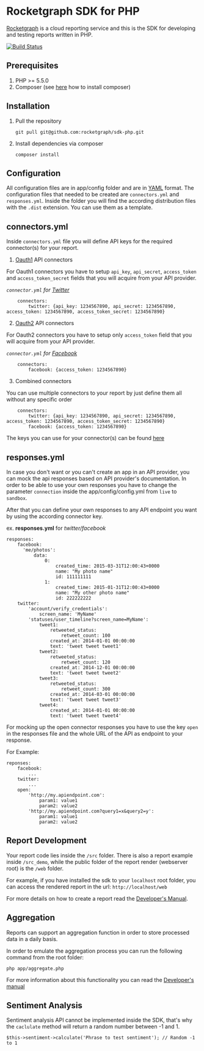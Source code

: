 Rocketgraph SDK for PHP
=======

[Rocketgraph][1] is a cloud reporting service and this is the SDK for developing and testing reports written in PHP.

[![Build Status](https://travis-ci.org/rocketgraph/sdk-php.svg?branch=master)](https://travis-ci.org/rocketgraph/sdk-php)

Prerequisites
-----------------

1. PHP >= 5.5.0
2. Composer (see [here][2] how to install composer)

Installation
--------------

1. Pull the repository

    `git pull git@github.com:rocketgraph/sdk-php.git`

2. Install dependencies via composer

    `composer install`

Configuration
------------------

All configuration files are in app/config folder and are in [YAML][3] format. The configuration files that needed to be created are `connectors.yml` and `responses.yml`. Inside the folder you will find the according distribution files with the `.dist` extension. You can use them as a template.

connectors.yml
---------------
Inside `connectors.yml` file you will define API keys for the required connector(s) for your report.

1. [Oauth1][4] API connectors

 For Oauth1 connectors you have to setup `api_key`, `api_secret`, `access_token` and `access_token_secret` fields that you will acquire from your API provider.

 *`connector.yml` for [Twitter][5]*
    
        connectors:
            twitter: {api_key: 1234567890, api_secret: 1234567890, access_token: 1234567890, access_token_secret: 1234567890} 

2. [Oauth2][6] API connectors

 For Oauth2 connectors you have to setup only `access_token` field that you will acquire from your API provider.

 *`connector.yml` for [Facebook][7]*
    
        connectors:
            facebook: {access_token: 1234567890} 

3. Combined connectors

 You can use multiple connectors to your report by just define them all without any specific order

        connectors:
            twitter: {api_key: 1234567890, api_secret: 1234567890, access_token: 1234567890, access_token_secret: 1234567890} 
            facebook: {access_token: 1234567890} 

The keys you can use for your connector(s) can be found [here][8]

responses.yml
-------------------

In case you don't want or you can't create an app in an API provider, you can mock the api responses based on API provider's documentation. In order to be able to use your own responses you have to change the parameter `connection` inside the app/config/config.yml from `live` to `sandbox`.

After that you can define your own responses to any API endpoint you want by using the according connector key.

ex. **responses.yml** for *twitter/facebook*

    responses:
        facebook:
          'me/photos':
              data:
                  0:
                      created_time: 2015-03-31T12:00:43+0000
                      name: "My photo name"
                      id: 111111111
                  1:
                      created_time: 2015-01-31T12:00:43+0000
                      name: "My other photo name"
                      id: 222222222
        twitter:
            'account/verify_credentials':
                screen_name: 'MyName'
            'statuses/user_timeline?screen_name=MyName':
                tweet1:
                    retweeted_status:
                        retweet_count: 100
                    created_at: 2014-01-01 00:00:00
                    text: 'tweet tweet tweet1'
                tweet2:
                    retweeted_status:
                        retweet_count: 120
                    created_at: 2014-12-01 00:00:00
                    text: 'tweet tweet tweet2'
                tweet3:
                    retweeted_status:
                        retweet_count: 300
                    created_at: 2014-03-01 00:00:00
                    text: 'tweet tweet tweet3'
                tweet4:
                    created_at: 2014-01-01 00:00:00
                    text: 'tweet tweet tweet4'


For mocking up the open connector responses you have to use the key `open` in the responses file and the whole URL of the API as endpoint to your response.

For Example:

    reponses:
        facebook:
            ...
        twitter:
            ...
        open:
            'http://my.apiendpoint.com':
                param1: value1
                param2: value2
            'http://my.apiendpoint.com?query1=x&query2=y':
                param1: value1
                param2: value2
            

Report Development
---------------------------

Your report code lies inside the `/src` folder. There is also a report example inside `/src_demo`, while the public folder of the report render (webserver root) is the `/web` folder.

For example, if you have installed the sdk to your `localhost` root folder, you can access the rendered report in the url: `http://localhost/web`

For more details on how to create a report read the [Developer's Manual][9].


Aggregation
------------

Reports can support an aggregation function in order to store processed data in a daily basis.

In order to emulate the aggregation process you can run the following command from the root folder:

    php app/aggregate.php
    
For more information about this functionality you can read the [Developer's manual][9]

Sentiment Analysis
------------------

Sentiment analysis API cannot be implemented inside the SDK, that's why the `caclulate` method will return a random number between -1 and 1.

    $this->sentiment->calculate('Phrase to test sentiment'); // Random -1 to 1


[1]: https://rocketgraph.com
[2]: https://getcomposer.org/doc/00-intro.md
[3]: http://yaml.org/
[4]: https://tools.ietf.org/html/rfc5849
[5]: https://apps.twitter.com/
[6]: http://tools.ietf.org/html/rfc6749
[7]: https://developers.facebook.com/
[8]: CONNECTORS.md
[9]: DeveloperManual.pdf
